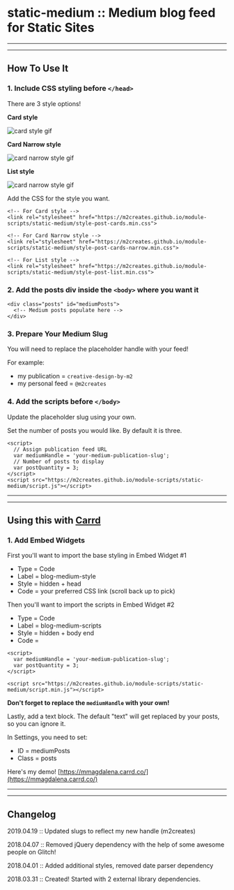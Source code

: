 # static-medium :: Medium blog feed for Static Sites

* * *
* * *

## How To Use It

### 1. Include CSS styling before `</head>`

There are 3 style options!

**Card style**

![card style gif](https://m2creates.github.io/module-scripts/static-medium/img/medium-hover-card.gif)

**Card Narrow style**

![card narrow style gif](https://m2creates.github.io/module-scripts/static-medium/img/medium-hover-card2.gif)

**List style**

![card narrow style gif](https://m2creates.github.io/module-scripts/static-medium/img/medium-hover-list.gif)

Add the CSS for the style you want.

```
<!-- For Card style -->
<link rel="stylesheet" href="https://m2creates.github.io/module-scripts/static-medium/style-post-cards.min.css">

<!-- For Card Narrow style -->
<link rel="stylesheet" href="https://m2creates.github.io/module-scripts/static-medium/style-post-cards-narrow.min.css">

<!-- For List style -->
<link rel="stylesheet" href="https://m2creates.github.io/module-scripts/static-medium/style-post-list.min.css">
```

### 2. Add the posts div inside the `<body>` where you want it

```
<div class="posts" id="mediumPosts">
  <!-- Medium posts populate here -->
</div>
```

### 3. Prepare Your Medium Slug

You will need to replace the placeholder handle with your feed!

For example:

- my publication = `creative-design-by-m2`
- my personal feed = `@m2creates`

### 4. Add the scripts before `</body>`

Update the placeholder slug using your own.

Set the number of posts you would like. By default it is three.

```
<script>
  // Assign publication feed URL
  var mediumHandle = 'your-medium-publication-slug';
  // Number of posts to display
  var postQuantity = 3;
</script>
<script src="https://m2creates.github.io/module-scripts/static-medium/script.js"></script>
```
* * *
* * *

## Using this with [Carrd](https://carrd.co/)

### 1. Add Embed Widgets

First you'll want to import the base styling in Embed Widget #1

- Type = Code
- Label = blog-medium-style
- Style = hidden + head
- Code = your preferred CSS link (scroll back up to pick)

Then you'll want to import the scripts in Embed Widget #2

- Type = Code
- Label = blog-medium-scripts
- Style = hidden + body end
- Code =

```
<script>
  var mediumHandle = 'your-medium-publication-slug';
  var postQuantity = 3;
</script>

<script src="https://m2creates.github.io/module-scripts/static-medium/script.min.js"></script>
```

**Don't forget to replace the `mediumHandle` with your own!**

Lastly, add a text block. The default "text" will get replaced by your posts, so you can ignore it.

In Settings, you need to set:

- ID = mediumPosts
- Class = posts

Here's my demo! [https://mmagdalena.carrd.co/](https://mmagdalena.carrd.co/)

* * *
* * *

## Changelog

2019.04.19 :: Updated slugs to reflect my new handle (m2creates)

2018.04.07 :: Removed jQuery dependency with the help of some awesome people on Glitch!

2018.04.01 :: Added additional styles, removed date parser dependency

2018.03.31 :: Created! Started with 2 external library dependencies.
